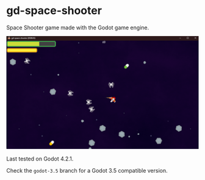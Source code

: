 # gd-space-shooter

Space Shooter game made with the Godot game engine.

![Alt text](preview-image.png)

Last tested on Godot 4.2.1.

Check the `godot-3.5` branch for a Godot 3.5 compatible version.
